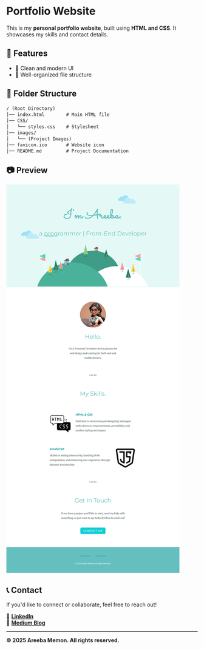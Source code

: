# Portfolio Website  

This is my **personal portfolio website**, built using **HTML and CSS**. It showcases my skills and contact details.  

## 🚀 Features  
- 🎨 Clean and modern UI  
- 📂 Well-organized file structure  

## 📁 Folder Structure  
```
/ (Root Directory)
│── index.html        # Main HTML file
│── CSS/
│   └── styles.css    # Stylesheet
│── images/
│   └── (Project Images)
│── favicon.ico       # Website icon
│── README.md         # Project Documentation
```

## 📷 Preview  
![Portfolio Screenshot](images/127.0.0.1_5500_MYSite_index.html.png)


## 📞 Contact  
If you'd like to connect or collaborate, feel free to reach out!  

🔗 **[LinkedIn](https://www.linkedin.com/in/areebamemon/)**  
📝 **[Medium Blog](https://medium.com/@mareeba166/introduction-of-software-development-b0b028d22540)**  

---  

**© 2025 Areeba Memon. All rights reserved.**  

